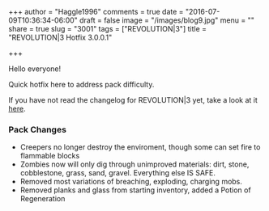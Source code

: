 +++
author = "Haggle1996"
comments = true
date = "2016-07-09T10:36:34-06:00"
draft = false
image = "/images/blog9.jpg"
menu = ""
share = true
slug = "3001"
tags = ["REVOLUTION|3"]
title = "REVOLUTION|3 Hotfix 3.0.0.1"

+++

Hello everyone!

Quick hotfix here to address pack difficulty.

If you have not read the changelog for REVOLUTION|3 yet, take a look at it [here](http://revolutionpack.info/post/3000/).

### Pack Changes
- Creepers no longer destroy the enviroment, though some can set fire to flammable blocks
- Zombies now will only dig through unimproved materials: dirt, stone, cobblestone, grass, sand, gravel. Everything else IS SAFE.
- Removed most variations of breaching, exploding, charging mobs.
- Removed planks and glass from starting inventory, added a Potion of Regeneration
